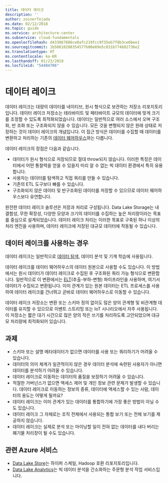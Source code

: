 ```yaml
---
title: 데이터 레이크
description: ''
author: zoinerTejada
ms.date: 02/12/2018
ms.topic: guide
ms.service: architecture-center
ms.subservice: cloud-fundamentals
ms.openlocfilehash: d433867886ce0afc219fcc9f35eb7f8b3ce6bee1
ms.sourcegitcommit: 1b50810208354577b00e89e5c031b774b02736e2
ms.translationtype: HT
ms.contentlocale: ko-KR
ms.lasthandoff: 01/23/2019
ms.locfileid: "54484706"
---
```

# <a name="data-lakes"></a>데이터 레이크

데이터 레이크는 대량의 데이터를 네이티브, 원시 형식으로 보관하는 저장소 리포지토리입니다. 데이터 레이크 저장소는 테라바이트 및 페타바이트 규모의 데이터에 맞게 크기를 조정할 수 있도록 최적화되었습니다. 데이터는 일반적으로 여러 소스에서 오며 구조화, 반 조화 또는 구조화되지 않을 수 있습니다. 모든 것을 변형되지 않은 원래 상태로 저장하는 것이 데이터 레이크의 개념입니다. 이 접근 방식은 데이터를 수집할 때 데이터를 변환하고 처리하는 기존의 [데이터 웨어하우스](../relational-data/data-warehousing.md)와는 다릅니다.

데이터 레이크의 장점은 다음과 같습니다.

- 데이터가 원시 형식으로 저장되므로 절대 throw되지 않습니다. 이러한 특징은 데이터에서 어떤 통찰력을 얻을 수 있을지 미리 알 수 없는 빅 데이터 환경에서 특히 유용합니다.
- 사용자는 데이터를 탐색하고 직접 쿼리를 만들 수 있습니다.
- 기존의 ETL 도구보다 빠를 수 있습니다.
- 구조화되지 않은 데이터 및 반구조화된 데이터를 저장할 수 있으므로 데이터 웨어하우스보다 유연합니다.

완전한 데이터 레이크 솔루션은 저장과 처리로 구성됩니다. Data Lake Storage는 내결함성, 무한 확장성, 다양한 모양과 크기의 데이터를 수집하는 높은 처리량이라는 목표를 중심으로 설계되었습니다. 데이터 레이크 처리는 이러한 목표로 구축된 하나 이상의 처리 엔진을 사용하며, 데이터 레이크에 저장된 대규모 데이터에 작동될 수 있습니다.

## <a name="when-to-use-a-data-lake"></a>데이터 레이크를 사용하는 경우

데이터 레이크는 일반적으로 [데이터 탐색](./interactive-data-exploration.md), 데이터 분석 및 기계 학습에 사용됩니다.

데이터 레이크를 데이터 웨어하우스의 데이터 원본으로 사용할 수도 있습니다. 이 방법에서는 원시 데이터가 데이터 레이크로 수집된 후 구조화된 쿼리 가능 형식으로 변환합니다. 일반적으로 이 변환에서는 [ELT](../relational-data/etl.md#extract-load-and-transform-elt)(추출-부하-변형) 파이프라인을 사용하며, 여기서 데이터가 수집되고 변환됩니다. 이미 관계가 있는 원본 데이터는 ETL 프로세스를 사용하여 데이터 레이크를 건너뛰고 곧바로 데이터 웨어하우스로 이동할 수 있습니다.

데이터 레이크 저장소는 변환 또는 스키마 정의 없이도 많은 양의 관계형 및 비관계형 데이터를 유지할 수 있으므로 이벤트 스트리밍 또는 IoT 시나리오에서 자주 사용됩니다. 이 저장소는 짧은 대기 시간으로 많은 양의 작은 쓰기를 처리하도록 고안되었으며 대규모 처리량에 최적화되어 있습니다.

## <a name="challenges"></a>과제

- 스키마 또는 설명 메타데이터가 없으면 데이터를 사용 또는 쿼리하기가 어려울 수 있습니다.
- 데이터의 의미 체계가 일관적이지 않은 경우 데이터 분석에 숙련된 사용자가 아니면 데이터를 분석하기 어려울 수 있습니다.
- 데이터 레이크로 이동하는 데이터의 품질을 보장하기 어려울 수 있습니다.
- 적절한 거버넌스가 없으면 액세스 제어 및 개인 정보 관련 문제가 발생할 수 있습니다. 데이터 레이크로 이동하는 정보의 종류, 데이터에 액세스할 수 있는 사람, 데이터의 용도는 어떻게 될까요?
- 데이터 레이크는 이미 관계가 있는 데이터를 통합하기에 가장 좋은 방법이 아닐 수도 있습니다.
- 데이터 레이크 그 자체로는 조직 전체에서 사용되는 통합 보기 또는 전체 보기를 제공하지 않습니다.
- 데이터 레이크는 실제로 분석 또는 마이닝할 일이 전혀 없는 데이터를 내다 버리는 폐기물 처리장이 될 수도 있습니다.

## <a name="relevant-azure-services"></a>관련 Azure 서비스

- [Data Lake Store](/azure/data-lake-store/)는 하이퍼 스케일, Hadoop 호환 리포지토리입니다.
- [Data Lake Analytics](/azure/data-lake-analytics/)는 빅 데이터 분석을 간소화하는 주문형 분석 작업 서비스입니다.
